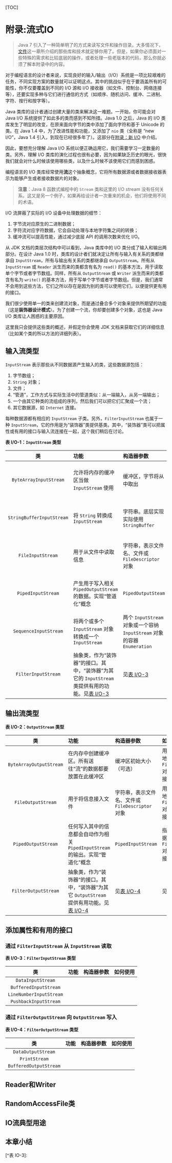 [TOC]

<!-- Appendix: I/O Streams -->
# 附录:流式IO

> Java 7 引入了一种简单明了的方式来读写文件和操作目录。大多情况下，[文件](./17-Files.md)这一章所介绍的那些库和技术就足够你用了。但是，如果你必须面对一些特殊的需求和比较底层的操作，或者处理一些老版本的代码，那么你就必须了解本附录中的内容。

对于编程语言的设计者来说，实现良好的输入/输出（I/O）系统是一项比较艰难的任务，不同实现方案的数量就可以证明这点。其中的挑战似乎在于要涵盖所有的可能性，你不仅要覆盖到不同的 I/O 源和 I/O 接收器（如文件、控制台、网络连接等），还要实现多种与它们进行通信的方式（如顺序、随机访问、缓冲、二进制、字符、按行和按字等）。

Java 类库的设计者通过创建大量的类来解决这一难题。一开始，你可能会对 Java I/O 系统提供了如此多的类而感到不知所措。Java 1.0 之后，Java 的 I/O 类库发生了明显的改变，在原来面向字节的类中添加了面向字符和基于 Unicode 的类。在 Java 1.4 中，为了改进性能和功能，又添加了 `nio` 类（全称是 “new I/O”，Java 1.4 引入，到现在已经很多年了）。这部分在[附录：新 I/O](./Appendix-New-IO.md) 中介绍。

因此，要想充分理解 Java I/O 系统以便正确运用它，我们需要学习一定数量的类。另外，理解 I/O 类库的演化过程也很有必要，因为如果缺乏历史的眼光，很快我们就会对什么时候该使用哪些类，以及什么时候不该使用它们而感到困惑。

编程语言的 I/O 类库经常使用**流**这个抽象概念，它将所有数据源或者数据接收器表示为能够产生或者接收数据片的对象。

> **注意**：Java 8 函数式编程中的 `Stream` 类和这里的 I/O stream 没有任何关系。这又是另一个例子，如果再给设计者一次重来的机会，他们将使用不同的术语。

I/O 流屏蔽了实际的 I/O 设备中处理数据的细节：

1. 字节流对应原生的二进制数据；
2. 字符流对应字符数据，它会自动处理与本地字符集之间的转换；
3. 缓冲流可以提高性能，通过减少底层 API 的调用次数来优化 I/O。

从 JDK 文档的类层次结构中可以看到，Java 类库中的 I/O 类分成了输入和输出两部分。在设计 Java 1.0 时，类库的设计者们就决定让所有与输入有关系的类都继承自 `InputStream`，所有与输出有关系的类都继承自 `OutputStream`。所有从 `InputStream` 或 `Reader` 派生而来的类都含有名为 `read()` 的基本方法，用于读取单个字节或者字节数组。同样，所有从 `OutputStream` 或 `Writer` 派生而来的类都含有名为 `write()` 的基本方法，用于写单个字节或者字节数组。但是，我们通常不会用到这些方法，它们之所以存在是因为别的类可以使用它们，以便提供更有用的接口。

我们很少使用单一的类来创建流对象，而是通过叠合多个对象来提供所期望的功能（这是**装饰器设计模式**）。为了创建一个流，你却要创建多个对象，这也是 Java I/O 类库让人困惑的主要原因。

这里我只会提供这些类的概述，并假定你会使用 JDK 文档来获取它们的详细信息（比如某个类的所以方法的详细列表）。

<!-- Types of InputStream -->
## 输入流类型

`InputStream` 表示那些从不同数据源产生输入的类，这些数据源包括：

1. 字节数组；
2. `String` 对象；
3. 文件；
4. “管道”，工作方式与实际生活中的管道类似：从一端输入，从另一端输出；
5. 一个由其它种类的流组成的序列，然后我们可以把它们汇聚成一个流；
6. 其它数据源，如 `Internet` 连接。

每种数据源都有相应的 `InputStream` 子类。另外，`FilterInputStream` 也属于一种 `InputStream`，它的作用是为“装饰器”类提供基类。其中，“装饰器”类可以把属性或有用的接口与输入流连接在一起，这个我们稍后在讨论。

<a id="table-io-1"/>**表 I/O-1：`InputStream` 类型**

|  类  | 功能 | 构造器参数 | 如何使用 |
| :--: | :-- | :-------- | :----- |
| `ByteArrayInputStream`    | 允许将内存的缓冲区当做 `InputStream` 使用 | 缓冲区，字节将从中取出 | 作为一种数据源：将其与 `FilterInputStream` 对象相连以提供有用接口 |
| `StringBufferInputStream` | 将 `String` 转换成 `InputStream` | 字符串。底层实现实际使用 `StringBuffer` | 作为一种数据源：将其与 `FilterInputStream` 对象相连以提供有用接口 |
| `FileInputStream`         | 用于从文件中读取信息 | 字符串，表示文件名、文件或 `FileDescriptor` 对象 | 作为一种数据源：将其与 `FilterInputStream` 对象相连以提供有用接口 |
| `PipedInputStream`        | 产生用于写入相关 `PipedOutputStream` 的数据。实现“管道化”概念 | `PipedOutputSteam`           | 作为多线程中的数据源：将其与 `FilterInputStream` 对象相连以提供有用接口 |
| `SequenceInputStream`     | 将两个或多个 `InputStream` 对象转换成一个 `InputStream` | 两个 `InputStream` 对象或一个容纳 `InputStream` 对象的容器 `Enumeration` | 作为一种数据源：将其与 `FilterInputStream` 对象相连以提供有用接口          |
| `FilterInputStream`       | 抽象类，作为“装饰器”的接口。其中，“装饰器”为其它的 `InputStream` 类提供有用的功能。见[表 I/O-3](#table-io-3) | 见[表 I/O-3](#table-io-3) | 见[表 I/O-3](#table-io-3) |

<!-- Types of OutputStream -->
## 输出流类型

<a id="table-io-2"/>**表 I/O-2：`OutputStream` 类型**

| 类 | 功能 | 构造器参数 | 如何使用 |
| :--: | :-- | :-------- | :----- |
| `ByteArrayOutputStream` | 在内存中创建缓冲区。所有送往“流”的数据都要放置在此缓冲区 | 缓冲区初始大小（可选） | 用于指定数据的目的地：将其与 `FilterOutputStream` 对象相连以提供有用接口 |
| `FileOutputStream`      | 用于将信息接入文件 | 字符串，表示文件名、文件或 `FileDescriptor` 对象 | 用于指定数据的目的地：将其与 `FilterOutputStream` 对象相连以提供有用接口 |
| `PipedOutputStream`     | 任何写入其中的信息都会自动作为相关 `PipedInputStream` 的输出。实现“管道化”概念 | `PipedInputStream` | 指定用于多线程的数据的目的地：将其与 `FilterOutputStream` 对象相连以提供有用接口 |
| `FilterOutputStream`    | 抽象类，作为“装饰器”的接口。其中，“装饰器”为其它 `OutputStream` 提供有用功能。见[表 I/O-4](#table-io-4) | 见[表 I/O-4](#table-io-4) | 见[表 I/O-4](#table-io-4) |

<!-- Adding Attributes and Useful Interfaces -->

## 添加属性和有用的接口


### 通过 `FilterInputStream` 从 `InputStream` 读取

<a id="table-io-3"/>**表 I/O-3：`FilterInputStream` 类型**



| 类 | 功能 | 构造器参数 | 如何使用 |
| :--: | :-- | :-------- | :----- |
| `DataInputStream` |  |  |  |
| `BufferedInputStream`      |  |  |  |
| `LineNumberInputStream`     |  |  |  |
| `PushbackInputStream`    |  |  |  |

### 通过 `FilterOutputStream` 向 `OutputStream` 写入

<a id="table-io-4"/>**表 I/O-4：`FilterOutputStream` 类型**

| 类 | 功能 | 构造器参数 | 如何使用 |
| :--: | :-- | :-------- | :----- |
| `DataOutputStream` |  |  |  |
| `PrintStream`      |  |  |  |
| `BufferedOutputStream`     |  |  |  |

<!-- Readers & Writers -->
## Reader和Writer



<!-- Off By Itself: RandomAccessFile -->
## RandomAccessFile类


<!-- Typical Uses of I/O Streams -->
## IO流典型用途


<!-- Summary -->
## 本章小结


<!-- 分页 -->

<div style="page-break-after: always;"></div>
[^表 IO-3]: 